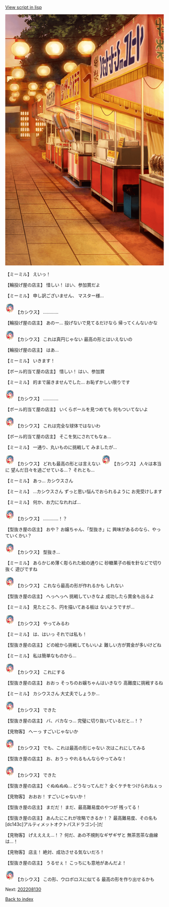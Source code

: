 [View script in lisp](../scripts/202208120.txt)

![SEAsummer_fes_evening.png](../images/backgrounds/SEAsummer_fes_evening.png)

【ミーミル】
えいっ！

【輪投げ屋の店主】
惜しい！
はい、参加賞だよ

【ミーミル】
申し訳ございません、
マスター様…

<img src="../images/units/6303111.png" alt="6303111.png" height="34"/>
【カシウス】
…………

【輪投げ屋の店主】
あのー…
投げないで見てるだけなら
帰ってくんないかな

<img src="../images/units/6303111.png" alt="6303111.png" height="34"/>
【カシウス】
これは真円じゃない
最高の形とはいえないの

【輪投げ屋の店主】
はあ…

【ミーミル】
いきます！

【ボール的当て屋の店主】
惜しい！
はい、参加賞

【ミーミル】
的まで届きませんでした…
お恥ずかしい限りです

<img src="../images/units/6303111.png" alt="6303111.png" height="34"/>
【カシウス】
…………

【ボール的当て屋の店主】
いくらボールを見つめても
何もついてないよ

<img src="../images/units/6303111.png" alt="6303111.png" height="34"/>
【カシウス】
これは完全な球体ではないわ

【ボール的当て屋の店主】
そこを気にされてもなぁ…

【ミーミル】
一通り、丸いものに挑戦して
みましたが…

<img src="../images/units/6303111.png" alt="6303111.png" height="34"/>
【カシウス】
どれも最高の形とは言えない

<img src="../images/units/6303111.png" alt="6303111.png" height="34"/>
【カシウス】
人々は本当に
望んだ日々を過ごせている…？
それとも…

【ミーミル】
あっ…
カシウスさん

【ミーミル】
…カシウスさん
ずっと思い悩んでおられるように
お見受けします

【ミーミル】
何か、お力になれれば…

<img src="../images/units/6303111.png" alt="6303111.png" height="34"/>
【カシウス】
…………！？

【型抜き屋の店主】
おや？
お嬢ちゃん、「型抜き」に
興味があるのなら、やっていくかい？

<img src="../images/units/6303111.png" alt="6303111.png" height="34"/>
【カシウス】
型抜き…

【ミーミル】
あらかじめ薄く彫られた絵の通りに
砂糖菓子の板を針などで切り抜く
遊びですね

<img src="../images/units/6303111.png" alt="6303111.png" height="34"/>
【カシウス】
これなら最高の形が作れるかも
しれない

【型抜き屋の店主】
へっへっへ
挑戦していきなよ
成功したら賞金も出るよ

【ミーミル】
見たところ、円を描いてある板は
ないようですが…

<img src="../images/units/6303111.png" alt="6303111.png" height="34"/>
【カシウス】
やってみるわ

【ミーミル】
は、はいっ
それでは私も！

【型抜き屋の店主】
どの絵から挑戦してもいいよ
難しい方が賞金が多いけどね

【ミーミル】
私は簡単なものから…

<img src="../images/units/6303111.png" alt="6303111.png" height="34"/>
【カシウス】
これにする

【型抜き屋の店主】
おおっ
そっちのお嬢ちゃんはいきなり
高難度に挑戦するね

【ミーミル】
カシウスさん
大丈夫でしょうか…

<img src="../images/units/6303111.png" alt="6303111.png" height="34"/>
【カシウス】
できた

【型抜き屋の店主】
バ、バカなっ…
完璧に切り抜いているだと…！？

【見物客】
へーっ
すごいじゃないか

<img src="../images/units/6303111.png" alt="6303111.png" height="34"/>
【カシウス】
でも、これは最高の形じゃない
次はこれにしてみる

【型抜き屋の店主】
お、おうっ
やれるもんならやってみな！

<img src="../images/units/6303111.png" alt="6303111.png" height="34"/>
【カシウス】
できた

【型抜き屋の店主】
ぐぬぬぬぬ…
どうなってんだ？
全くケチをつけられねぇっ

【見物客】
おおお！
すごいじゃないか！

【型抜き屋の店主】
まだだ！
まだ、最高難易度のやつが
残ってる！

【型抜き屋の店主】
あんたにこれが攻略できるか！？
最高難易度、その名も
[dc143c]アルティメットオクトパスドラゴン[-]だ

【見物客】
げええええ…！？
何だ、あの不規則なギザギザと
無茶苦茶な曲線は…！

【見物客】
店主！
絶対、成功させる気ないだろ！

【型抜き屋の店主】
うるせぇ！
こっちにも意地があんだよ！

<img src="../images/units/6303111.png" alt="6303111.png" height="34"/>
【カシウス】
この形、ウロボロスに似てる
最高の形を作り出せるかも


Next: [202208130](202208130.md)

[Back to index](index.md)
